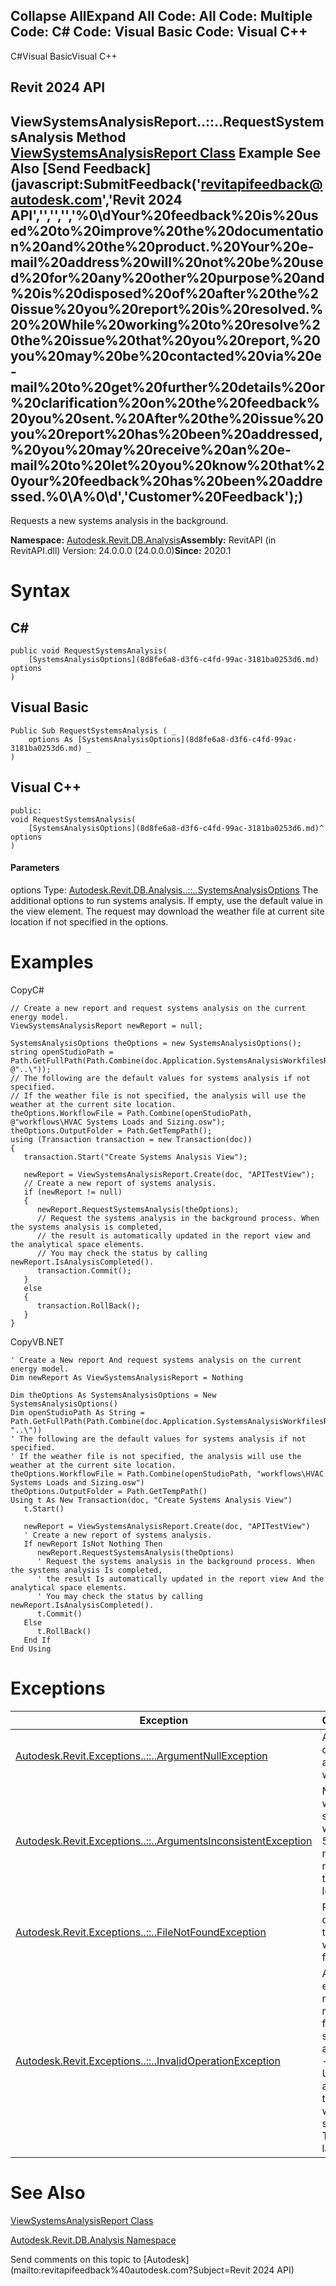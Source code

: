 ﻿

Collapse AllExpand All Code: All Code: Multiple Code: C# Code: Visual Basic Code: Visual C++   
---  
  
C#Visual BasicVisual C++

Revit 2024 API  
---  
ViewSystemsAnalysisReport..::..RequestSystemsAnalysis Method   
[ViewSystemsAnalysisReport Class](a7b5b7de-dfdb-e57f-7fac-1ff1dbf35e4d.md) Example See Also [Send Feedback](javascript:SubmitFeedback\('revitapifeedback@autodesk.com','Revit 2024 API','','','','%0\\dYour%20feedback%20is%20used%20to%20improve%20the%20documentation%20and%20the%20product.%20Your%20e-mail%20address%20will%20not%20be%20used%20for%20any%20other%20purpose%20and%20is%20disposed%20of%20after%20the%20issue%20you%20report%20is%20resolved.%20%20While%20working%20to%20resolve%20the%20issue%20that%20you%20report,%20you%20may%20be%20contacted%20via%20e-mail%20to%20get%20further%20details%20or%20clarification%20on%20the%20feedback%20you%20sent.%20After%20the%20issue%20you%20report%20has%20been%20addressed,%20you%20may%20receive%20an%20e-mail%20to%20let%20you%20know%20that%20your%20feedback%20has%20been%20addressed.%0\\A%0\\d','Customer%20Feedback'\);)  
---  
  
Requests a new systems analysis in the background. 

**Namespace:** [Autodesk.Revit.DB.Analysis](958e2e12-587d-f188-5d7b-f13d7dbfdf48.md)**Assembly:** RevitAPI (in RevitAPI.dll) Version: 24.0.0.0 (24.0.0.0)**Since:** 2020.1 

# Syntax

C#  
---  
      
    
    public void RequestSystemsAnalysis(
    	[SystemsAnalysisOptions](8d8fe6a8-d3f6-c4fd-99ac-3181ba0253d6.md) options
    )  
  
Visual Basic  
---  
      
    
    Public Sub RequestSystemsAnalysis ( _
    	options As [SystemsAnalysisOptions](8d8fe6a8-d3f6-c4fd-99ac-3181ba0253d6.md) _
    )  
  
Visual C++  
---  
      
    
    public:
    void RequestSystemsAnalysis(
    	[SystemsAnalysisOptions](8d8fe6a8-d3f6-c4fd-99ac-3181ba0253d6.md)^ options
    )  
  
#### Parameters

options
    Type: [Autodesk.Revit.DB.Analysis..::..SystemsAnalysisOptions](8d8fe6a8-d3f6-c4fd-99ac-3181ba0253d6.md) The additional options to run systems analysis. If empty, use the default value in the view element. The request may download the weather file at current site location if not specified in the options. 

# Examples

CopyC#
    
    
    // Create a new report and request systems analysis on the current energy model.
    ViewSystemsAnalysisReport newReport = null;
    
    SystemsAnalysisOptions theOptions = new SystemsAnalysisOptions();
    string openStudioPath = Path.GetFullPath(Path.Combine(doc.Application.SystemsAnalysisWorkfilesRootPath, @"..\"));
    // The following are the default values for systems analysis if not specified.
    // If the weather file is not specified, the analysis will use the weather at the current site location.
    theOptions.WorkflowFile = Path.Combine(openStudioPath, @"workflows\HVAC Systems Loads and Sizing.osw");
    theOptions.OutputFolder = Path.GetTempPath();
    using (Transaction transaction = new Transaction(doc))
    {
       transaction.Start("Create Systems Analysis View");
    
       newReport = ViewSystemsAnalysisReport.Create(doc, "APITestView");
       // Create a new report of systems analysis. 
       if (newReport != null)
       {
          newReport.RequestSystemsAnalysis(theOptions);
          // Request the systems analysis in the background process. When the systems analysis is completed, 
          // the result is automatically updated in the report view and the analytical space elements.
          // You may check the status by calling newReport.IsAnalysisCompleted().
          transaction.Commit();
       }
       else
       {
          transaction.RollBack();
       }
    }

CopyVB.NET
    
    
    ' Create a New report And request systems analysis on the current energy model.
    Dim newReport As ViewSystemsAnalysisReport = Nothing
    
    Dim theOptions As SystemsAnalysisOptions = New SystemsAnalysisOptions()
    Dim openStudioPath As String = Path.GetFullPath(Path.Combine(doc.Application.SystemsAnalysisWorkfilesRootPath, "..\"))
    ' The following are the default values for systems analysis if not specified.
    ' If the weather file is not specified, the analysis will use the weather at the current site location.
    theOptions.WorkflowFile = Path.Combine(openStudioPath, "workflows\HVAC Systems Loads and Sizing.osw")
    theOptions.OutputFolder = Path.GetTempPath()
    Using t As New Transaction(doc, "Create Systems Analysis View")
       t.Start()
    
       newReport = ViewSystemsAnalysisReport.Create(doc, "APITestView")
       ' Create a new report of systems analysis. 
       If newReport IsNot Nothing Then
          newReport.RequestSystemsAnalysis(theOptions)
          ' Request the systems analysis in the background process. When the systems analysis Is completed, 
          ' the result Is automatically updated in the report view And the analytical space elements.
          ' You may check the status by calling newReport.IsAnalysisCompleted().
          t.Commit()
       Else
          t.RollBack()
       End If
    End Using

# Exceptions

| Exception | Condition |
| --- | --- |
| [Autodesk.Revit.Exceptions..::..ArgumentNullException](631e1424-60f4-929b-4e52-dda9dcd26316.md) | A non-optional argument was null |
| [Autodesk.Revit.Exceptions..::..ArgumentsInconsistentException](05972c68-fa6d-3a83-d720-ad84fbc4780f.md) | No weather station is within 500 nautical miles of this site location. |
| [Autodesk.Revit.Exceptions..::..FileNotFoundException](73250198-dbc6-e760-4297-ec062f00f574.md) | Fail to download the weather file. |
| [Autodesk.Revit.Exceptions..::..InvalidOperationException](9e715f03-3884-e539-4dd6-8d7545733adc.md) | A valid energy model is required for systems analysis. -or- Unable to access the weather service. Try again later. |
  
# See Also

[ViewSystemsAnalysisReport Class](a7b5b7de-dfdb-e57f-7fac-1ff1dbf35e4d.md)

[Autodesk.Revit.DB.Analysis Namespace](958e2e12-587d-f188-5d7b-f13d7dbfdf48.md)

Send comments on this topic to [Autodesk](mailto:revitapifeedback%40autodesk.com?Subject=Revit 2024 API)